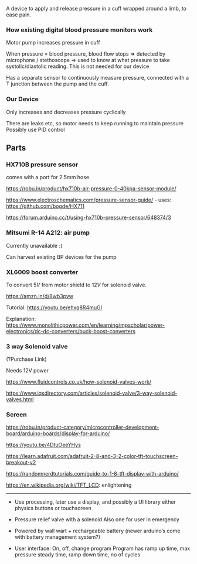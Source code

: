 A device to apply and release pressure in a cuff wrapped around a limb, to ease pain.


### How existing digital blood pressure monitors work

Motor pump increases pressure in cuff

When pressure = blood pressure, blood flow stops => detected by microphone / stethoscope => used to know at what pressure to take systolic/diastolic reading.
This is not needed for our device

Has a separate sensor to continuously measure pressure, connected with a T junction between the pump and the cuff.

### Our Device

Only increases and decreases pressure cyclically

There are leaks etc, so motor needs to keep running to maintain pressure
Possibly use PID control

## Parts

### HX710B pressure sensor

comes with a port for 2.5mm hose

https://robu.in/product/hx710b-air-pressure-0-40kpa-sensor-module/

https://www.electroschematics.com/pressure-sensor-guide/
    - uses: https://github.com/bogde/HX711

https://forum.arduino.cc/t/using-hx710b-pressure-sensor/648374/3

### Mitsumi R-14 A212: air pump

Currently unavailable :(

Can harvest existing BP devices for the pump

### XL6009 boost converter

To convert $5V$ from motor shield to $12V$ for solenoid valve.

https://amzn.in/d/8wb3pvw

Tutorial: https://youtu.be/ehxq8R4muGI

Explanation: https://www.monolithicpower.com/en/learning/mpscholar/power-electronics/dc-dc-converters/buck-boost-converters

### 3 way Solenoid valve

(?Purchase Link)

Needs 12V power

https://www.fluidcontrols.co.uk/how-solenoid-valves-work/

https://www.iqsdirectory.com/articles/solenoid-valve/3-way-solenoid-valves.html

### Screen

https://robu.in/product-category/microcontroller-development-board/arduino-boards/display-for-arduino/

https://youtu.be/4DtuOeeYHys

https://learn.adafruit.com/adafruit-2-8-and-3-2-color-tft-touchscreen-breakout-v2

https://randomnerdtutorials.com/guide-to-1-8-tft-display-with-arduino/

https://en.wikipedia.org/wiki/TFT_LCD: enlightening

---

- Use processing, later use a display, and possibly a UI library
  either physics buttons or touchscreen

- Pressure relief valve with a solenoid
  Also one for user in emergency

- Powered by wall wart + rechargeable battery
  (newer arduino’s come with battery management system?)

- User interface: On, off, change program
  Program has ramp up time, max pressure steady time, ramp down time, no of cycles
